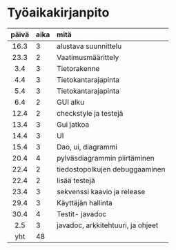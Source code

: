 # Työaikakirjanpito


| päivä | aika | mitä |
| :----:|:-----|:-----|
|16.3| 3| alustava suunnittelu|
|23.3| 2| Vaatimusmäärittely|
|3.4| 3 | Tietorakenne|
|4.4| 3 | Tietokantarajapinta|
|5.4| 3 | Tietokantarajapinta|
|6.4| 2 | GUI alku |
|12.4| 2| checkstyle ja testejä|
|13.4|3| Gui jatkoa|
|14.4| 3| UI |
|15.4| 3| Dao, ui, diagrammi|
|20.4|4| pylväsdiagrammin piirtäminen|
|22.4| 2| tiedostopolkujen debuggaaminen |
|22.4| 2| lisää testejä|
|23.4| 3| sekvenssi kaavio ja release|
|29.4| 3| Käyttäjän hallinta|
|30.4| 4| Testit- javadoc |
|2.5| 3 | javadoc, arkkitehtuuri, ja ohjeet|
|yht| 48| |
